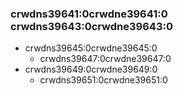 ### crwdns39641:0crwdne39641:0 crwdns39643:0crwdne39643:0

- crwdns39645:0crwdne39645:0
    - crwdns39647:0crwdne39647:0
- crwdns39649:0crwdne39649:0
    - crwdns39651:0crwdne39651:0
